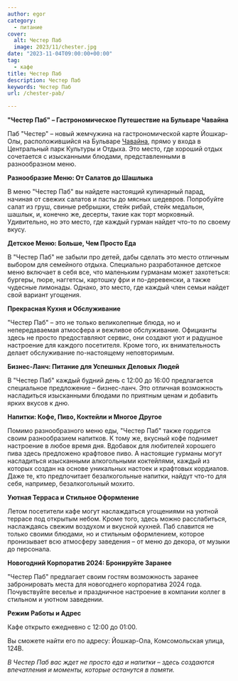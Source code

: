 ```yaml
---
author: egor
category:
  - питание
cover:
  alt: Честер Паб
  image: 2023/11/chester.jpg
date: "2023-11-04T09:00:00+00:00"
tag:
  - кафе
title: Честер Паб
description: Честер Паб
keywords: Честер Паб
url: /chester-pab/

---
```

**"Честер Паб" – Гастрономическое Путешествие на Бульваре Чавайна**

Паб "Честер" – новый жемчужина на гастрономической карте Йошкар-Олы, расположившийся на Бульваре [Чавайна](/pamyatnik-chavajnu/), прямо у входа в Центральный парк Культуры и Отдыха. Это место, где хороший отдых сочетается с изысканными блюдами, представленными в разнообразном меню.

**Разнообразие Меню: От Салатов до Шашлыка**

В меню "Честер Паб" вы найдете настоящий кулинарный парад, начиная от свежих салатов и пасты до мясных шедевров. Попробуйте салат из груш, свиные ребрышки, стейк рибай, стейк медальон, шашлык, и, конечно же, десерты, такие как торт морковный. Удивительно, но это место, где каждый гурман найдет что-то по своему вкусу.

**Детское Меню: Больше, Чем Просто Еда**

В "Честер Паб" не забыли про детей, дабы сделать это место отличным выбором для семейного отдыха. Специально разработанное детское меню включает в себя все, что маленьким гурманам может захотеться: бургеры, пюре, наггетсы, картошку фри и по-деревенски, а также чудесные лимонады. Однако, это место, где каждый член семьи найдет свой вариант угощения.

**Прекрасная Кухня и Обслуживание**

"Честер Паб" – это не только великолепные блюда, но и непередаваемая атмосфера и вежливое обслуживание. Официанты здесь не просто предоставляют сервис, они создают уют и радушное настроение для каждого посетителя. Кроме того, их внимательность делает обслуживание по-настоящему неповторимым.

**Бизнес-Ланч: Питание для Успешных Деловых Людей**

В "Честер Паб" каждый будний день с 12:00 до 16:00 предлагается специальное предложение – бизнес-ланч. Это отличная возможность насладиться изысканными блюдами по приятным ценам и добавить ярких вкусов к дню.

**Напитки: Кофе, Пиво, Коктейли и Многое Другое**

Помимо разнообразного меню еды, "Честер Паб" также гордится своим разнообразием напитков. К тому же, вкусный кофе поднимет настроение в любое время дня. Вдобавок для любителей хорошего пива здесь предложено крафтовое пиво. А настоящие гурманы могут насладиться изысканными алкогольными коктейлями, каждый из которых создан на основе уникальных настоек и крафтовых кордиалов. Даже те, кто предпочитает безалкогольные напитки, найдут что-то для себя, например, безалкогольный мохито.

**Уютная Терраса и Стильное Оформление**

Летом посетители кафе могут наслаждаться угощениями на уютной террасе под открытым небом. Кроме того, здесь можно расслабиться, наслаждаясь свежим воздухом и вкусной кухней. Паб славится не только своими блюдами, но и стильным оформлением, которое пронизывает всю атмосферу заведения – от меню до декора, от музыки до персонала.

**Новогодний Корпоратив 2024: Бронируйте Заранее**

"Честер Паб" предлагает своим гостям возможность заранее забронировать места для новогоднего корпоратива 2024 года. Почувствуйте веселье и праздничное настроение в компании коллег в стильном и уютном заведении.

**Режим Работы и Адрес**

Кафе открыто ежедневно с 12:00 до 01:00.

Вы сможете найти его по адресу: Йошкар-Ола, Комсомольская улица, 124В.

_В Честер Паб вас ждет не просто еда и напитки – здесь создаются впечатления и моменты, которые останутся в памяти._
